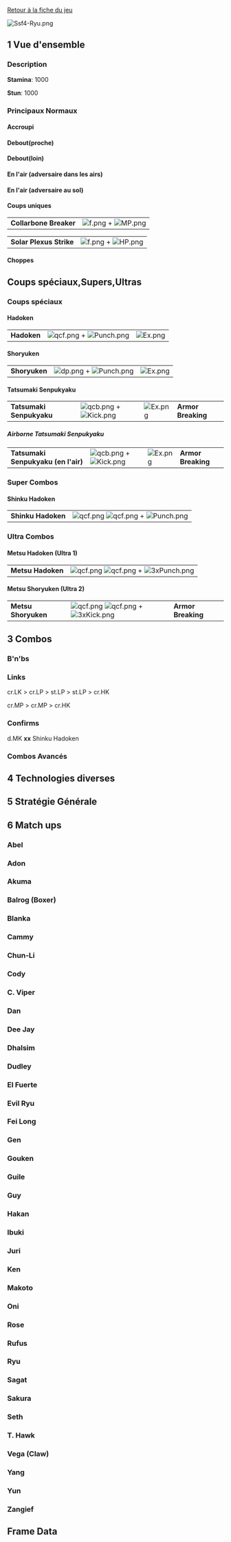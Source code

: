 [Retour à la fiche du
jeu](http://basgrospoing.fr/wiki/index.php?title=Super_Street_Fighter_IV)

![](Ssf4-Ryu.png "Ssf4-Ryu.png")

## 1 Vue d'ensemble

### Description

**Stamina**: 1000

**Stun**: 1000

### Principaux Normaux

#### Accroupi

#### Debout(proche)

#### Debout(loin)

#### En l'air (adversaire dans les airs)

#### En l'air (adversaire au sol)

#### Coups uniques

|                        |                                           |
|------------------------|-------------------------------------------|
| **Collarbone Breaker** | ![](f.png "f.png") + ![](MP.png "MP.png") |

|                         |                                           |
|-------------------------|-------------------------------------------|
| **Solar Plexus Strike** | ![](f.png "f.png") + ![](HP.png "HP.png") |

#### Choppes

## Coups spéciaux,Supers,Ultras

### Coups spéciaux

#### Hadoken

|             |                                                     |                      |
|-------------|-----------------------------------------------------|----------------------|
| **Hadoken** | ![](qcf.png "qcf.png") + ![](Punch.png "Punch.png") | ![](Ex.png "Ex.png") |

#### Shoryuken

|               |                                                   |                      |
|---------------|---------------------------------------------------|----------------------|
| **Shoryuken** | ![](dp.png "dp.png") + ![](Punch.png "Punch.png") | ![](Ex.png "Ex.png") |

#### Tatsumaki Senpukyaku

|                          |                                                   |                      |                    |
|--------------------------|---------------------------------------------------|----------------------|--------------------|
| **Tatsumaki Senpukyaku** | ![](qcb.png "qcb.png") + ![](Kick.png "Kick.png") | ![](Ex.png "Ex.png") | **Armor Breaking** |

##### Airborne Tatsumaki Senpukyaku

|                                     |                                                   |                      |                    |
|-------------------------------------|---------------------------------------------------|----------------------|--------------------|
| **Tatsumaki Senpukyaku (en l'air)** | ![](qcb.png "qcb.png") + ![](Kick.png "Kick.png") | ![](Ex.png "Ex.png") | **Armor Breaking** |

### Super Combos

#### Shinku Hadoken

|                    |                                                                            |
|--------------------|----------------------------------------------------------------------------|
| **Shinku Hadoken** | ![](qcf.png "qcf.png") ![](qcf.png "qcf.png") + ![](Punch.png "Punch.png") |

### Ultra Combos

#### Metsu Hadoken (Ultra 1)

|                   |                                                                                |
|-------------------|--------------------------------------------------------------------------------|
| **Metsu Hadoken** | ![](qcf.png "qcf.png") ![](qcf.png "qcf.png") + ![](3xPunch.png "3xPunch.png") |

#### Metsu Shoryuken (Ultra 2)

|                     |                                                                              |                    |
|---------------------|------------------------------------------------------------------------------|--------------------|
| **Metsu Shoryuken** | ![](qcf.png "qcf.png") ![](qcf.png "qcf.png") + ![](3xKick.png "3xKick.png") | **Armor Breaking** |

## 3 Combos

### B'n'bs

### Links

cr.LK \> cr.LP \> st.LP \> st.LP \> cr.HK

cr.MP \> cr.MP \> cr.HK

### Confirms

d.MK **xx** Shinku Hadoken

### Combos Avancés

## 4 Technologies diverses

## 5 Stratégie Générale

## 6 Match ups

### Abel

### Adon

### Akuma

### Balrog (Boxer)

### Blanka

### Cammy

### Chun-Li

### Cody

### C. Viper

### Dan

### Dee Jay

### Dhalsim

### Dudley

### El Fuerte

### Evil Ryu

### Fei Long

### Gen

### Gouken

### Guile

### Guy

### Hakan

### Ibuki

### Juri

### Ken

### Makoto

### Oni

### Rose

### Rufus

### Ryu

### Sagat

### Sakura

### Seth

### T. Hawk

### Vega (Claw)

### Yang

### Yun

### Zangief

## Frame Data
